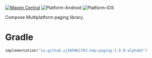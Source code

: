 [![Maven Central](https://img.shields.io/maven-central/v/io.github.zj565061763.kmp/paging)](https://central.sonatype.com/search?q=g:io.github.zj565061763.kmp+paging)
![Platform-Android](https://img.shields.io/badge/Platform-Android-brightgreen)
![Platform-iOS](https://img.shields.io/badge/Platform-iOS-brightgreen)

Compose Multiplatform paging library.

# Gradle

```kotlin
implementation("io.github.zj565061763.kmp:paging:1.0.0-alpha02")
```